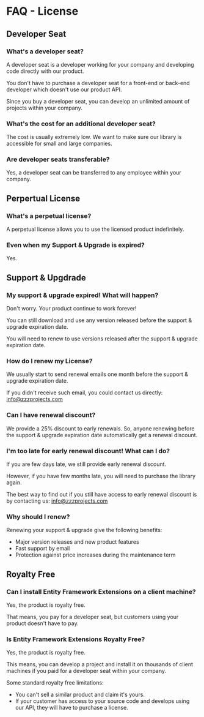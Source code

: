 # FAQ - License

## Developer Seat

### What's a developer seat?
A developer seat is a developer working for your company and developing code directly with our product.

You don't have to purchase a developer seat for a front-end or back-end developer which doesn't use our product API.

Since you buy a developer seat, you can develop an unlimited amount of projects within your company.

### What's the cost for an additional developer seat?
The cost  is usually extremely low. We want to make sure our library is accessible for small and large companies.

### Are developer seats transferable?
Yes, a developer seat can be transferred to any employee within your company.

## Perpertual License

### What's a perpetual license?
A perpetual license allows you to use the licensed product indefinitely.

### Even when my Support & Upgrade is expired?
Yes.

## Support & Upgdrade

### My support & upgrade expired! What will happen?
Don't worry. Your product continue to work forever!

You can still download and use any version released before the support & upgrade expiration date.

You will need to renew to use versions released after the support & upgrade expiration date.

### How do I renew my License?
We usually start to send renewal emails one month before the support & upgrade expiration date.

If you didn't receive such email, you could contact us directly: info@zzzprojects.com

### Can I have renewal discount?
We provide a 25% discount to early renewals. So, anyone renewing before the support & upgrade expiration date automatically get a renewal discount.

### I'm too late for early renewal discount! What can I do?
If you are few days late, we still provide early renewal discount.

However, if you have few months late, you will need to purchase the library again.

The best way to find out if you still have access to early renewal discount is by contacting us: info@zzzprojects.com

### Why should I renew?
Renewing your support & upgrade give the following benefits:

- Major version releases and new product features
- Fast support by email
- Protection against price increases during the maintenance term

## Royalty Free

### Can I install Entity Framework Extensions on a client machine?
Yes, the product is royalty free.

That means, you pay for a developer seat, but customers using your product doesn't have to pay.

### Is Entity Framework Extensions Royalty Free?
Yes, the product is royalty free.

This means, you can develop a project and install it on thousands of client machines if you paid for a developer seat within your company.

Some standard royalty free limitations:

- You can't sell a similar product and claim it's yours.
- If your customer has access to your source code and develops using our API, they will have to purchase a license.
